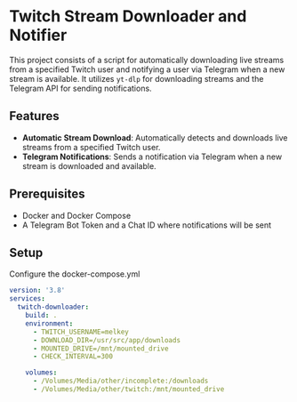 # Twitch Stream Downloader and Notifier

This project consists of a script for automatically downloading live streams from a specified Twitch user and notifying a user via Telegram when a new stream is available. It utilizes `yt-dlp` for downloading streams and the Telegram API for sending notifications.

## Features

- **Automatic Stream Download**: Automatically detects and downloads live streams from a specified Twitch user.
- **Telegram Notifications**: Sends a notification via Telegram when a new stream is downloaded and available.

## Prerequisites

- Docker and Docker Compose
- A Telegram Bot Token and a Chat ID where notifications will be sent

## Setup

Configure the docker-compose.yml

```yml
version: '3.8'
services:
  twitch-downloader:
    build: .
    environment:
      - TWITCH_USERNAME=melkey
      - DOWNLOAD_DIR=/usr/src/app/downloads
      - MOUNTED_DRIVE=/mnt/mounted_drive
      - CHECK_INTERVAL=300

    volumes:
      - /Volumes/Media/other/incomplete:/downloads
      - /Volumes/Media/other/twitch:/mnt/mounted_drive


```